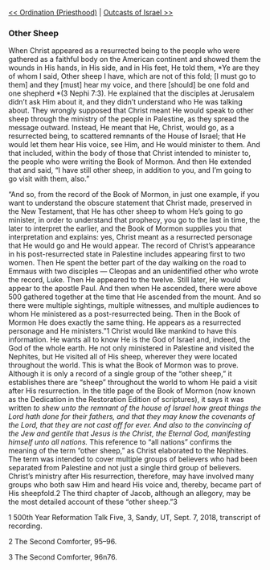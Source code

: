 [<< Ordination (Priesthood)](Ordination%20(Priesthood).md)  |  [Outcasts of Israel >>](Outcasts%20of%20Israel.md)

### Other Sheep
When Christ appeared as a resurrected being to the people who were gathered as a faithful body on the American continent and showed them the wounds in His hands, in His side, and in His feet, He told them, *Ye are they of whom I said, Other sheep I have, which are not of this fold; [I must go to them] and they [must] hear my voice, and there [should] be one fold and one shepherd *(3 Nephi 7:3). He explained that the disciples at Jerusalem didn’t ask Him about it, and they didn’t understand who He was talking about. They wrongly supposed that Christ meant He would speak to other sheep through the ministry of the people in Palestine, as they spread the message outward. Instead, He meant that He, Christ, would go, as a resurrected being, to scattered remnants of the House of Israel; that He would let them hear His voice, see Him, and He would minister to them. And that included, within the body of those that Christ intended to minister to, the people who were writing the Book of Mormon. And then He extended that and said, “I have still other sheep, in addition to you, and I’m going to go visit with them, also.”

“And so, from the record of the Book of Mormon, in just one example, if you want to understand the obscure statement that Christ made, preserved in the New Testament, that He has other sheep to whom He’s going to go minister, in order to understand that prophecy, you go to the last in time, the later to interpret the earlier, and the Book of Mormon supplies you that interpretation and explains: yes, Christ meant as a resurrected personage that He would go and He would appear. The record of Christ’s appearance in his post-resurrected state in Palestine includes appearing first to two women. Then He spent the better part of the day walking on the road to Emmaus with two disciples — Cleopas and an unidentified other who wrote the record, Luke. Then He appeared to the twelve. Still later, He would appear to the apostle Paul. And then when He ascended, there were above 500 gathered together at the time that He ascended from the mount. And so there were multiple sightings, multiple witnesses, and multiple audiences to whom He ministered as a post-resurrected being. Then in the Book of Mormon He does exactly the same thing. He appears as a resurrected personage and He ministers.”1 Christ would like mankind to have this information. He wants all to know He is the God of Israel and, indeed, the God of the whole earth. He not only ministered in Palestine and visited the Nephites, but He visited all of His sheep, wherever they were located throughout the world. This is what the Book of Mormon was to prove. Although it is only a record of a single group of the “other sheep,” it establishes there are “sheep” throughout the world to whom He paid a visit after His resurrection. In the title page of the Book of Mormon (now known as the Dedication in the Restoration Edition of scriptures), it says it was written *to shew unto the remnant of the house of Israel how great things the Lord hath done for their fathers, and that they may know the covenants of the Lord, that they are not cast off for ever. And also to the convincing of the Jew and gentile that Jesus is the Christ, the Eternal God, manifesting himself unto all nations.* This reference to “all nations” confirms the meaning of the term “other sheep,” as Christ elaborated to the Nephites. The term was intended to cover multiple groups of believers who had been separated from Palestine and not just a single third group of believers. Christ’s ministry after His resurrection, therefore, may have involved many groups who both saw Him and heard His voice and, thereby, became part of His sheepfold.2 The third chapter of Jacob, although an allegory, may be the most detailed account of these “other sheep.”3



1 500th Year Reformation Talk Five, 3, Sandy, UT, Sept. 7, 2018, transcript of recording.


2 The Second Comforter, 95–96.


3 The Second Comforter, 96n76.